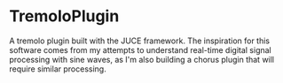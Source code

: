 # TremoloPlugin

A tremolo plugin built with the JUCE framework. The inspiration for this software comes from my attempts to understand real-time digital signal processing with sine waves, as I'm also building a chorus plugin that will require similar processing.